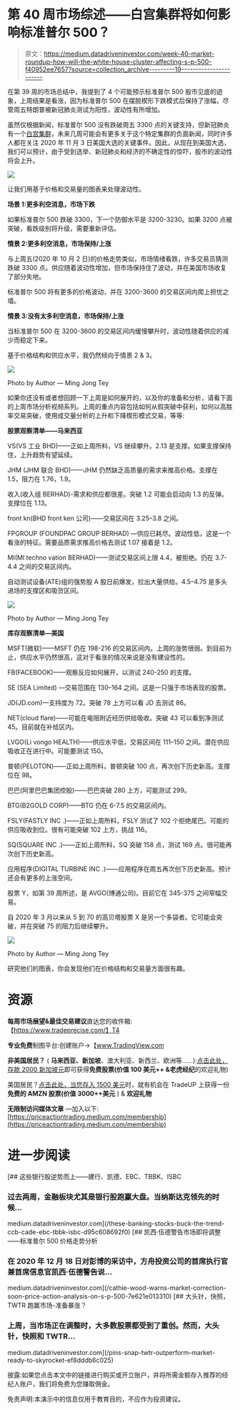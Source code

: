 # 第 40 周市场综述——白宫集群将如何影响标准普尔 500？

> 原文：<https://medium.datadriveninvestor.com/week-40-market-roundup-how-will-the-white-house-cluster-affecting-s-p-500-f40952ee7657?source=collection_archive---------19----------------------->

在第 39 周的市场总结中，我提到了 4 个可能预示标准普尔 500 股市见底的迹象，上周结果是看涨，因为标准普尔 500 在摆脱楔形下跌模式后保持了涨幅，尽管周五特朗普被新冠肺炎测试为阳性，波动性有所增加。

虽然仅根据新闻，标准普尔 500 没有跌破周五 3300 点的关键支持，但新冠肺炎有一个[白宫集群](https://www.bloomberg.com/news/newsletters/2020-10-03/the-white-house-cluster)，未来几周可能会有更多关于这个特定集群的负面新闻，同时许多人都在关注 2020 年 11 月 3 日美国大选的关键事件。因此，从现在到美国大选，我们可以预计，由于受到选举、新冠肺炎和经济的不确定性的惊吓，股市的波动性将会上升。

![](img/080ae88a30fadc54384642cd0bb9a8f8.png)

让我们用基于价格和交易量的图表来处理波动性。

**场景 1:更多利空消息，市场下跌**

如果标准普尔 500 跌破 3300，下一个防御水平是 3200-3230。如果 3200 点被突破，看跌级别将升级，需要重新评估。

**情景 2:更多利空消息，市场保持/上涨**

与上周五(2020 年 10 月 2 日)的价格走势类似，市场情绪看跌，许多交易员猜测跌破 3300 点。供应随着波动性增加，但市场保持住了波动，并在美国市场收复了部分失地。

标准普尔 500 将有更多的价格波动，并在 3200-3600 的交易区间内爬上担忧之墙。

**情景 3:没有太多利空消息，市场保持/上涨**

当标准普尔 500 在 3200-3600 的交易区间内缓慢攀升时，波动性随着供应的减少而稳定下来。

基于价格结构和供应水平，我仍然倾向于情景 2 & 3。

![](img/4c5d81fe89d984344b89b02ebf9b82e3.png)

Photo by Author — Ming Jong Tey

如果你还没有或者想回顾一下上周是如何展开的，以及你的准备和分析，请看下面的上周市场分析视频系列。上周的重点内容包括如何从假突破中获利，如何以高胜率交易突破，使用成交量分析的上升和下降楔形模式交易，等等:

**股票观察清单——马来西亚**

VS(VS 工业 BHD)——正如上周所料，VS 继续攀升。2.13 是支撑。如果支撑保持住，上升趋势有望延续。

JHM (JHM 联合 BHD)——JHM 仍然缺乏高质量的需求来推高价格。支撑在 1.5，阻力在 1.76，1.9。

收入(收入组 BERHAD)-需求和供应都很差。突破 1.2 可能会启动向 1.3 的反弹。支撑位在 1.13。

front kn(BHD front ken 公司)——交易区间在 3.25–3.8 之间。

FPGROUP (FOUNDPAC GROUP BERHAD) —供应已耗尽。波动性低，这是一个看涨的特征。需要品质需求推高价格去测试 1.07 接着是 1.2。

MI(MI techno vation BERHAD)——测试交易区间上限 4.4，被拒绝。仍在 3.7-4.4 之间的交易区间内。

自动测试设备(ATE)组的强势股 A 股日前爆发，拉出大量供给。4.5–4.75 是多头进场的支撑区和吸货区间。

![](img/5497b60a81c5cfa9a54deded2db6c390.png)

Photo by Author — Ming Jong Tey

**库存观察清单—美国**

MSFT(微软)——MSFT 仍在 198-216 的交易区间内。上周的涨势很弱。到目前为止，供应水平仍然很高，这对于看涨的情况来说是没有建设性的。

FB(FACEBOOK)——观察反应如何展开，以测试 240-250 的支撑。

SE (SEA Limited) —交易范围在 130–164 之间。这是一只强于市场表现的股票。

JD(JD.com)—支持度为 72。突破 78 上方可以看 JD 去测试 86。

NET(cloud flare)——可能在电阻附近经历供给吸收。突破 43 可以看到净测试 45。目前就在补给区内。

LVGO(Li vongo HEALTH)——供应水平低，交易区间在 111–150 之间。潜在供应吸收正在进行中。可能要测试 150。

普顿(PELOTON)——正如上周所料，普顿突破 100 点，再次创下历史新高。支撑位在 98。

巴巴(阿里巴巴集团控股)——巴巴突破 280 上方，可能测试 299。

BTG(B2GOLD CORP)——BTG 仍在 6-7.5 的交易区间内。

FSLY(FASTLY INC .)——正如上周所料，FSLY 测试了 102 个拒绝尾巴。可能的供应吸收到位。很有可能突破 102 上方，挑战 116。

SQ(SQUARE INC .)——正如上周所料，SQ 突破 158 点，测试 169 点。很可能再次创下历史新高。

应用程序(DIGITAL TURBINE INC .)——应用程序在周五再次创下历史新高。预计还会有更多的上涨空间。

股票 Y，如第 39 周所述，是 AVGO(博通公司)。目前它在 345-375 之间窄幅交易。

自 2020 年 3 月以来从 5 到 70 的高贝塔股票 X 是另一个多袋者。它可能会突破，并在突破 75 的阻力后继续攀升。

![](img/73662264ad78fe77b16ec0234cf278b5.png)

Photo by Author — Ming Jong Tey

研究他们的图表，你会发现他们在价格结构和交易量方面很有趣。

# 资源

**每周市场展望&最佳交易建议**直达您的收件箱:【https://www.tradeprecise.com/】T4

**专业免费**制图平台:创建账户→【www.TradingView.com 

**非美国居民？** ( **马来西亚、新加坡**、澳大利亚、新西兰、欧洲等……):[点击此处，存款 2000 新加坡元](https://ji.hn/sgtiger)即可获得**免费股票(价值 100 美元++ &老虎经纪**的欢迎礼物)

美国居民？[点击此处，当您存入 1500 美元](https://ji.hn/ustradeup)时，就有机会在 TradeUP 上获得一份**免费的 AMZN 股票(价值 3000++美元** ) & **欢迎礼物**

**无限制访问媒体文章** —加入以下:[https://priceactiontrading.medium.com/membership](https://priceactiontrading.medium.com/membership)

# 进一步阅读

[](/these-banking-stocks-buck-the-trend-ccb-cade-ebc-tbbk-isbc-d95c608692f0) [## 这些银行股逆势而上——建行、凯德、EBC、TBBK、ISBC

### 过去两周，金融板块尤其是银行股跑赢大盘。当纳斯达克领先的时候…

medium.datadriveninvestor.com](/these-banking-stocks-buck-the-trend-ccb-cade-ebc-tbbk-isbc-d95c608692f0) [](/cathie-wood-warns-market-correction-soon-price-action-analysis-on-s-p-500-7e621e013310) [## 凯西·伍德警告市场即将调整——标准普尔 500 价格走势分析

### 在 2020 年 12 月 18 日对彭博的采访中，方舟投资公司的首席执行官兼首席信息官凯西·伍德警告说…

medium.datadriveninvestor.com](/cathie-wood-warns-market-correction-soon-price-action-analysis-on-s-p-500-7e621e013310) [](/pins-snap-twtr-outperform-market-ready-to-skyrocket-ef8dddb6c025) [## 大头针，快照，TWTR 跑赢市场-准备暴涨？

### 上周，当市场正在调整时，大多数股票都受到了重创。然而，大头针，快照和 TWTR…

medium.datadriveninvestor.com](/pins-snap-twtr-outperform-market-ready-to-skyrocket-ef8dddb6c025) 

披露:如果您点击本文中的链接进行购买或开立账户，并将所需金额存入推荐的经纪人账户，我们将免费为您赚取佣金。

免责声明:本演示中的信息仅用于教育目的，不应作为投资建议。